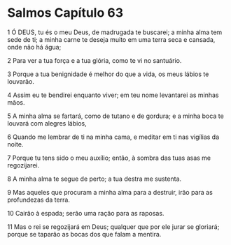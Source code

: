 # Salmos Capítulo 63

1	Ó DEUS, tu és o meu Deus, de madrugada te buscarei; a minha alma tem sede de ti; a minha carne te deseja muito em uma terra seca e cansada, onde não há água;

2	Para ver a tua força e a tua glória, como te vi no santuário.

3	Porque a tua benignidade é melhor do que a vida, os meus lábios te louvarão.

4	Assim eu te bendirei enquanto viver; em teu nome levantarei as minhas mãos.

5	A minha alma se fartará, como de tutano e de gordura; e a minha boca te louvará com alegres lábios,

6	Quando me lembrar de ti na minha cama, e meditar em ti nas vigílias da noite.

7	Porque tu tens sido o meu auxílio; então, à sombra das tuas asas me regozijarei.

8	A minha alma te segue de perto; a tua destra me sustenta.

9	Mas aqueles que procuram a minha alma para a destruir, irão para as profundezas da terra.

10	Cairão à espada; serão uma ração para as raposas.

11	Mas o rei se regozijará em Deus; qualquer que por ele jurar se gloriará; porque se taparão as bocas dos que falam a mentira.

